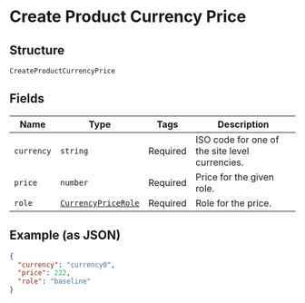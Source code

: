 
# Create Product Currency Price

## Structure

`CreateProductCurrencyPrice`

## Fields

| Name | Type | Tags | Description |
|  --- | --- | --- | --- |
| `currency` | `string` | Required | ISO code for one of the site level currencies. |
| `price` | `number` | Required | Price for the given role. |
| `role` | [`CurrencyPriceRole`](../../doc/models/currency-price-role.md) | Required | Role for the price. |

## Example (as JSON)

```json
{
  "currency": "currency0",
  "price": 222,
  "role": "baseline"
}
```

